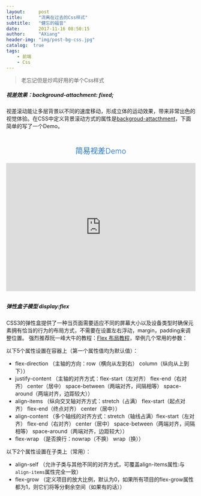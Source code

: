 ```yaml
---
layout:     post
title:      "流离在过去的Css样式"
subtitle:   "健忘的福音"
date:       2017-11-16 08:50:15
author:     "AXiang"
header-img: "img/post-bg-css.jpg"
catalog:  true
tags:
    - 前端
    - Css
---
```


> 老忘记但是炒鸡好用的单个Css样式

##### 视差效果：background-attachment: fixed;
视差滚动能让多层背景以不同的速度移动，形成立体的运动效果，带来非常出色的视觉体验。在CSS中定义背景滚动方式的属性是[backgroud-attacthment](http://www.w3school.com.cn/cssref/pr_background-attachment.asp)，下面简单的写了一个Demo。

<style>
.demo {
    margin-bottom: 30px;
}
.demo font,.demo-title {
    color: #1e70cd;
    margin: 40px 0 5px;
    text-align: center;
    font-size: 20px;
    font-weight: 300;
    line-height: 35px;
    display: block;
}
.demo .demo-iframe {
    margin: 1em auto;
    box-shadow: 0px 0px 1px 0px #aaa;
    background: #eee;
    position: relative;
}
.demo iframe {
    display: block;
    width: 100%;
    border: none;
    margin: 0;
    box-sizing: border-box;
    height: 400px;
    width: 1px;
    min-width: 100%;
}
</style>
<div class="demo">
	<font>简易视差Demo</font>
	<div class="demo-iframe">
		<iframe frameborder="0" scrolling="yes" src="http://wangxiang.vip/practiced-parallax_image/" style="height:340px"></iframe>
    </div>
</div>

##### 弹性盒子模型 display:flex

CSS3的弹性盒提供了一种当页面需要适应不同的屏幕大小以及设备类型时确保元素拥有恰当的行为的布局方式，不需要在设置左右浮动，margin，padding来调整位置。
强烈推荐阮一峰大牛的教程：[Flex 布局教程](http://www.ruanyifeng.com/blog/2015/07/flex-grammar.html)，举例几个常用的参数：

以下5个属性设置在容器上（第一个属性值均为默认值）：
- flex-direction （主轴的方向：row（横向从左到右） column（纵向从上到下））
- justify-content （主轴的对齐方式：flex-start（左对齐） flex-end（右对齐） center（居中） space-between（两端对齐，间隔相等） space-around（两端对齐，边距较大））      
- align-items （纵向交叉轴对齐方式：stretch（占满） flex-start（起点对齐） flex-end（终点对齐） center（居中））
- align-content （多个轴线的对齐方式：stretch（轴线占满）flex-start（左对齐） flex-end（右对齐） center（居中） space-between（两端对齐，间隔相等） space-around（两端对齐，边距较大））
- flex-wrap （是否换行：nowrap（不换） wrap（换））

以下2个属性设置在子类上（常用）：
- align-self （允许子类与其他不同的对齐方式，可覆盖align-items属性:与`align-items`属性完全一致）
- flex-grow （定义项目的放大比例，默认为0，如果所有项目的flex-grow属性都为1，则它们将等分剩余空间（如果有的话））



